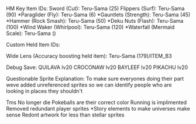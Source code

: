 HM Key Item IDs:
Sword (Cut): Teru-Sama (25)
Flippers (Surf): Teru-Sama (90)
*Paraglider (Fly): Teru-Sama (6)
*Gauntlets (Strength): Teru-Sama (45)
*Hammer (Rock Smash): Teru-Sama (50)
*Deku Nuts (Flash): Teru-Sama (100)
*Wind Waker (Whirlpool): Teru-Sama (120)
*Waterfall (Mermaid Scale): Teru-Sama ()

Custom Held Item IDs:

Wide Lens (Accuracy boosting held item): Teru-Sama (179)/ITEM_B3

Debug Save:
QUILAVA lv20
CROCONAW lv20
BAYLEEF lv20
PIKACHU lv20

Questionable Sprite Explanation:
To make sure everyones doing their part weve added unreferenced 
sprites so we can identify people who are looking in places they shouldn't

Tms No longer die
Pokeballs are their correct color
Running is implimented
Removed redundant player sprites
*Story elements to make universes make sense
Redont artwork for less than stellar sprites
